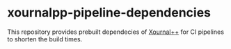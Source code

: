 # xournalpp-pipeline-dependencies

This repository provides prebuilt dependecies of [Xournal++](https://github.com/xournalpp/xournalpp) for CI pipelines to shorten the build times.
